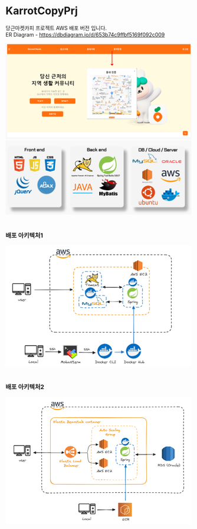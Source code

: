 # KarrotCopyPrj
당근마켓카피 프로젝트 AWS 배포 버전 입니다. <br>
ER Diagram - https://dbdiagram.io/d/653b74c9ffbf5169f092c009
<div align=center> 
   <img src="https://github.com/kevinbj0/image/blob/main/%EB%8B%B9%EA%B7%BC%EB%A9%94%EC%9D%B81.png?raw=true"> 
   <br>
   <img src="https://github.com/kevinbj0/image/blob/main/%EB%8B%B9%EA%B7%BC%EA%B8%B0%EC%88%A0%EC%8A%A4%ED%83%9D.png?raw=true">
   <br><br>
   </div>
   <h3>배포 아키텍처1</h3>
   <img src="https://github.com/kevinbj0/image/blob/main/%EB%B0%A9%EB%B2%951.png?raw=true"> 
   <br><br>
   <h3>배포 아키텍처2</h3>
   <img src="https://github.com/kevinbj0/image/blob/main/%EB%B0%A9%EB%B2%952.png?raw=true"> 
   <br>
   


   

